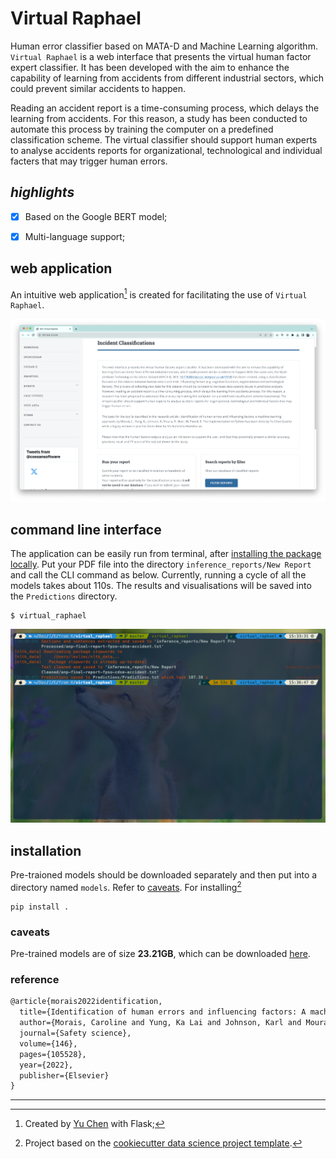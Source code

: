 Virtual Raphael
==============================

Human error classifier based on MATA-D and Machine Learning algorithm. `Virtual Raphael` is a web interface that presents the virtual human factor expert classifier. It has been developed with the aim to enhance the capability of learning from accidents from different industrial sectors, which could prevent similar accidents to happen.

Reading an accident report is a time-consuming process, which delays the learning from accidents. For this reason, a study has been conducted to automate this process by training the computer on a predefined classification scheme. The virtual classifier should support human experts to analyse accidents reports for organizational, technological and individual facters that may trigger human errors.


## *highlights*

- [x] Based on the Google BERT model;
- [x] Multi-language support;


## web application

An intuitive web application[^1] is created for facilitating the use of `Virtual Raphael`. 

[![](visualisations/UI.png)](visualisations/UI.png)

## command line interface

The application can be easily run from terminal, after [installing the package locally](#installation). Put your PDF file into the directory `inference_reports/New Report` and call the CLI command as below. Currently, running a cycle of all the models takes about 110s. The results and visualisations will be saved into the `Predictions` directory. 

```shell
$ virtual_raphael
```

![alt text](visualisations/prediction.png "Prediction")



## installation

Pre-traioned models should be downloaded separately and then put into a directory named `models`. Refer to [caveats](#caveats). For installing[^2]

```shell
pip install .
```

### caveats

Pre-trained models are of size **23.21GB**, which can be downloaded [here](https://strath-my.sharepoint.com/personal/karl_johnson_strath_ac_uk/_layouts/15/onedrive.aspx?ga=1&id=%2Fpersonal%2Fkarl%5Fjohnson%5Fstrath%5Fac%5Fuk%2FDocuments%2FDocuments%2FVirtual%20Raphael%2FVirtual%20Raphael%20Package%2FModels).

### reference
```markdown
@article{morais2022identification,
  title={Identification of human errors and influencing factors: A machine learning approach},
  author={Morais, Caroline and Yung, Ka Lai and Johnson, Karl and Moura, Raphael and Beer, Michael and Patelli, Edoardo},
  journal={Safety science},
  volume={146},
  pages={105528},
  year={2022},
  publisher={Elsevier}
}
```

--------
[^1]: Created by [Yu Chen](https://yuchenakaleslie.github.io/) with Flask;
[^2]: Project based on the <a target="_blank" href="https://drivendata.github.io/cookiecutter-data-science/">cookiecutter data science project template</a>. 